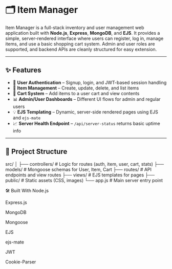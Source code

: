 # 🗂️ Item Manager

Item Manager is a full-stack inventory and user management web application built with **Node.js**, **Express**, **MongoDB**, and **EJS**. It provides a simple, server-rendered interface where users can register, log in, manage items, and use a basic shopping cart system. Admin and user roles are supported, and backend APIs are cleanly structured for easy extension.

---

## ✨ Features

- 🔐 **User Authentication** – Signup, login, and JWT-based session handling
- 🧾 **Item Management** – Create, update, delete, and list items
- 🛒 **Cart System** – Add items to a user cart and view contents
- 📊 **Admin/User Dashboards** – Different UI flows for admin and regular users
- 💡 **EJS Templating** – Dynamic, server-side rendered pages using EJS and `ejs-mate`
- 📈 **Server Health Endpoint** – `/api/server-status` returns basic uptime info

---

## 📁 Project Structure

src/ │ ├── controllers/ # Logic for routes (auth, item, user, cart, stats) ├── models/ # Mongoose schemas for User, Item, Cart ├── routes/ # API endpoints and view routes ├── views/ # EJS templates for pages ├── public/ # Static assets (CSS, images) └── app.js # Main server entry point

🛠️ Built With
Node.js

Express.js

MongoDB

Mongoose

EJS

ejs-mate

JWT

Cookie-Parser
